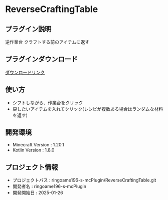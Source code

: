 # ReverseCraftingTable

## プラグイン説明
逆作業台 クラフトする前のアイテムに返す

## プラグインダウンロード
[ダウンロードリンク](https://github.com/ringoame196-s-mcPlugin/ReverseCraftingTable/releases/latest)

## 使い方
- シフトしながら、作業台をクリック
- 戻したいアイテムを入れてクリック(レシピが複数ある場合はランダムな材料を返す)
 
## 開発環境
- Minecraft Version : 1.20.1
- Kotlin Version : 1.8.0

## プロジェクト情報
- プロジェクトパス : ringoame196-s-mcPlugin/ReverseCraftingTable.git
- 開発者名 : ringoame196-s-mcPlugin
- 開発開始日 : 2025-01-26
